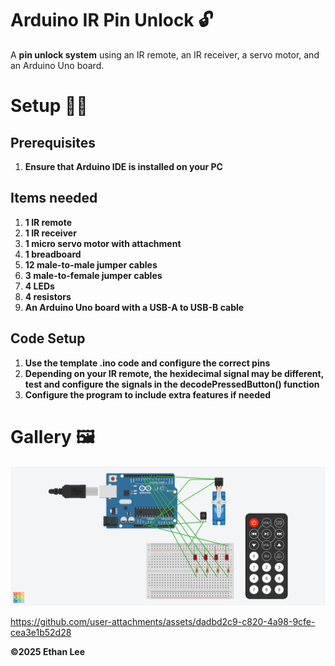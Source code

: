 # Arduino IR Pin Unlock 🔓
A **pin unlock system** using an IR remote, an IR receiver, a servo motor, and an Arduino Uno board.

# Setup 🧑‍💻
## Prerequisites
1. **Ensure that Arduino IDE is installed on your PC**

## Items needed
1. **1 IR remote**
2. **1 IR receiver**
3. **1 micro servo motor with attachment**
4. **1 breadboard**
5. **12 male-to-male jumper cables**
6. **3 male-to-female jumper cables**
7. **4 LEDs**
8. **4 resistors**
9. **An Arduino Uno board with a USB-A to USB-B cable**

## Code Setup
1. **Use the template .ino code and configure the correct pins**
2. **Depending on your IR remote, the hexidecimal signal may be different, test and configure the signals in the decodePressedButton() function**
3. **Configure the program to include extra features if needed**

# Gallery 🖼️
[<img src="https://github.com/ingStudiosOfficial/arduino-ir-pin-unlock/blob/main/arduino_pin_unlock_diagram.png?raw=true">](https://github.com/ingStudiosOfficial/arduino-ir-pin-unlock/blob/main/Arduino%20IR%20Pin%20Unlock.png?raw=true)

https://github.com/user-attachments/assets/dadbd2c9-c820-4a98-9cfe-cea3e1b52d28

**©2025 Ethan Lee**

